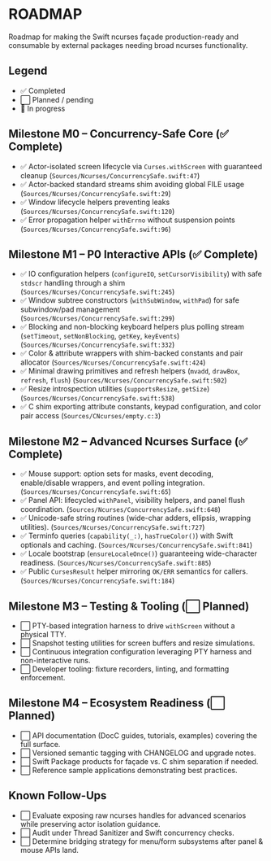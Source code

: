 # ROADMAP

Roadmap for making the Swift ncurses façade production-ready and consumable by external packages needing broad ncurses functionality.

## Legend
- ✅ Completed
- ⬜️ Planned / pending
- 🔄 In progress

## Milestone M0 – Concurrency-Safe Core (✅ Complete)
- ✅ Actor-isolated screen lifecycle via `Curses.withScreen` with guaranteed cleanup (`Sources/Ncurses/ConcurrencySafe.swift:47`)
- ✅ Actor-backed standard streams shim avoiding global FILE usage (`Sources/Ncurses/ConcurrencySafe.swift:29`)
- ✅ Window lifecycle helpers preventing leaks (`Sources/Ncurses/ConcurrencySafe.swift:120`)
- ✅ Error propagation helper `withErrno` without suspension points (`Sources/Ncurses/ConcurrencySafe.swift:96`)

## Milestone M1 – P0 Interactive APIs (✅ Complete)
- ✅ IO configuration helpers (`configureIO`, `setCursorVisibility`) with safe `stdscr` handling through a shim (`Sources/Ncurses/ConcurrencySafe.swift:245`)
- ✅ Window subtree constructors (`withSubWindow`, `withPad`) for safe subwindow/pad management (`Sources/Ncurses/ConcurrencySafe.swift:299`)
- ✅ Blocking and non-blocking keyboard helpers plus polling stream (`setTimeout`, `setNonBlocking`, `getKey`, `keyEvents`) (`Sources/Ncurses/ConcurrencySafe.swift:332`)
- ✅ Color & attribute wrappers with shim-backed constants and pair allocator (`Sources/Ncurses/ConcurrencySafe.swift:424`)
- ✅ Minimal drawing primitives and refresh helpers (`mvadd`, `drawBox`, `refresh`, `flush`) (`Sources/Ncurses/ConcurrencySafe.swift:502`)
- ✅ Resize introspection utilities (`supportsResize`, `getSize`) (`Sources/Ncurses/ConcurrencySafe.swift:538`)
- ✅ C shim exporting attribute constants, keypad configuration, and color pair access (`Sources/CNcurses/empty.c:3`)

## Milestone M2 – Advanced Ncurses Surface (✅ Complete)
- ✅ Mouse support: option sets for masks, event decoding, enable/disable wrappers, and event polling integration. (`Sources/Ncurses/ConcurrencySafe.swift:65`)
- ✅ Panel API: lifecycled `withPanel`, visibility helpers, and panel flush coordination. (`Sources/Ncurses/ConcurrencySafe.swift:648`)
- ✅ Unicode-safe string routines (wide-char adders, ellipsis, wrapping utilities). (`Sources/Ncurses/ConcurrencySafe.swift:727`)
- ✅ Terminfo queries (`capability(_:)`, `hasTrueColor()`) with Swift optionals and caching. (`Sources/Ncurses/ConcurrencySafe.swift:841`)
- ✅ Locale bootstrap (`ensureLocaleOnce()`) guaranteeing wide-character readiness. (`Sources/Ncurses/ConcurrencySafe.swift:885`)
- ✅ Public `CursesResult` helper mirroring `OK/ERR` semantics for callers. (`Sources/Ncurses/ConcurrencySafe.swift:184`)

## Milestone M3 – Testing & Tooling (⬜️ Planned)
- ⬜️ PTY-based integration harness to drive `withScreen` without a physical TTY.
- ⬜️ Snapshot testing utilities for screen buffers and resize simulations.
- ⬜️ Continuous integration configuration leveraging PTY harness and non-interactive runs.
- ⬜️ Developer tooling: fixture recorders, linting, and formatting enforcement.

## Milestone M4 – Ecosystem Readiness (⬜️ Planned)
- ⬜️ API documentation (DocC guides, tutorials, examples) covering the full surface.
- ⬜️ Versioned semantic tagging with CHANGELOG and upgrade notes.
- ⬜️ Swift Package products for façade vs. C shim separation if needed.
- ⬜️ Reference sample applications demonstrating best practices.

## Known Follow-Ups
- ⬜️ Evaluate exposing raw ncurses handles for advanced scenarios while preserving actor isolation guidance.
- ⬜️ Audit under Thread Sanitizer and Swift concurrency checks.
- ⬜️ Determine bridging strategy for menu/form subsystems after panel & mouse APIs land.
